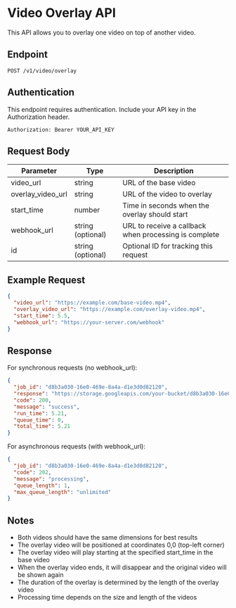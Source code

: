 # Video Overlay API

This API allows you to overlay one video on top of another video.

## Endpoint

```
POST /v1/video/overlay
```

## Authentication

This endpoint requires authentication. Include your API key in the Authorization header.

```
Authorization: Bearer YOUR_API_KEY
```

## Request Body

| Parameter | Type | Description |
|-----------|------|-------------|
| video_url | string | URL of the base video |
| overlay_video_url | string | URL of the video to overlay |
| start_time | number | Time in seconds when the overlay should start |
| webhook_url | string (optional) | URL to receive a callback when processing is complete |
| id | string (optional) | Optional ID for tracking this request |

## Example Request

```json
{
  "video_url": "https://example.com/base-video.mp4",
  "overlay_video_url": "https://example.com/overlay-video.mp4",
  "start_time": 5.5,
  "webhook_url": "https://your-server.com/webhook"
}
```

## Response

For synchronous requests (no webhook_url):

```json
{
  "job_id": "d8b3a030-16e0-469e-8a4a-d1e3d0d82120",
  "response": "https://storage.googleapis.com/your-bucket/d8b3a030-16e0-469e-8a4a-d1e3d0d82120.mp4",
  "code": 200,
  "message": "success",
  "run_time": 5.21,
  "queue_time": 0,
  "total_time": 5.21
}
```

For asynchronous requests (with webhook_url):

```json
{
  "job_id": "d8b3a030-16e0-469e-8a4a-d1e3d0d82120",
  "code": 202,
  "message": "processing",
  "queue_length": 1,
  "max_queue_length": "unlimited"
}
```

## Notes

- Both videos should have the same dimensions for best results
- The overlay video will be positioned at coordinates 0,0 (top-left corner)
- The overlay video will play starting at the specified start_time in the base video
- When the overlay video ends, it will disappear and the original video will be shown again
- The duration of the overlay is determined by the length of the overlay video
- Processing time depends on the size and length of the videos